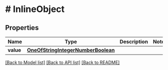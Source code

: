 # # InlineObject

## Properties

Name | Type | Description | Notes
------------ | ------------- | ------------- | -------------
**value** | [**OneOfStringIntegerNumberBoolean**](OneOfStringIntegerNumberBoolean.md) |  |

[[Back to Model list]](../../README.md#models) [[Back to API list]](../../README.md#endpoints) [[Back to README]](../../README.md)
